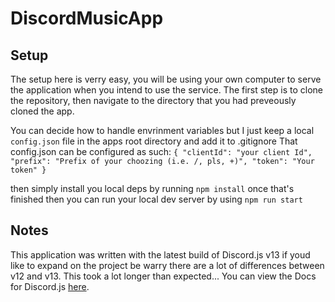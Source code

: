 # DiscordMusicApp
## Setup
The setup here is verry easy, you will be using your own computer to serve the application when you intend to use the service. 
The first step is to clone the repository, then navigate to the directory that you had preveously cloned the app.

You can decide how to handle envrinment variables but I just keep a local `config.json` file in the apps root directory and add it to .gitignore
That config.json can be configured as such: 
`{
    "clientId": "your client Id",
    "prefix": "Prefix of your choozing (i.e. /, pls, +)",
    "token": "Your token"
}`

then simply install you local deps by running `npm install` 
once that's finished then you can run your local dev server by using `npm run start`

## Notes
This application was written with the latest build of Discord.js v13 if youd like to expand on the project be warry there are a lot of differences between v12 and v13. This took a lot longer than expected...
You can view the Docs for Discord.js [here](https://discord.js.org/#/docs/main/stable/general/welcome).
